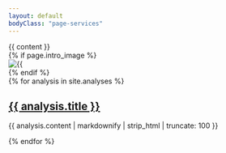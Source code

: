 ```yaml
---
layout: default
bodyClass: "page-services"
---
```


<div class="intro">
  <div class="container">
    <div class="row justify-content-start">
      <div class="col-12 col-md-7 col-lg-6 order-2 order-md-1">
        {{ content }}
      </div>
      {% if page.intro_image %}
      <div class="col-12 col-md-5 col-lg-6 order-1 order-md-2 position-relative">
        <img alt={{ page.title }} class="intro-image{% if page.intro_image_absolute %} intro-image-absolute{% endif %}{% if page.intro_image_hide_on_mobile %} intro-image-hide-mobile{% endif %}" src="{{ page.intro_image | relative_url }}" />
      </div>
      {% endif %}
    </div>
  </div>
</div>

<div class="container pt-6 pb-6">
  <div class="row">
    {% for analysis in site.analyses %}
    <div class="col-12 col-md-6 mb-3">
      <div class="service service-summary">
        <div class="service-content">
          <h2 class="service-title">
            <a href="{{ analysis.url | relative_url }}">{{ analysis.title }}</a>
          </h2>
          <p>{{ analysis.content | markdownify | strip_html | truncate: 100 }}</p>
        </div>
      </div>
    </div>
    {% endfor %}
  </div>
</div>
